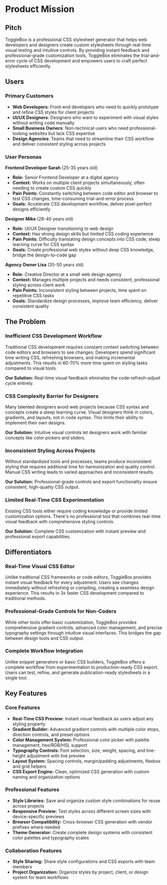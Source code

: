 # Product Mission

## Pitch

ToggleBox is a professional CSS stylesheet generator that helps web developers and designers create custom stylesheets through real-time visual testing and intuitive controls. By providing instant feedback and professional-grade customization tools, ToggleBox eliminates the trial-and-error cycle of CSS development and empowers users to craft perfect stylesheets efficiently.

## Users

### Primary Customers

- **Web Developers**: Front-end developers who need to quickly prototype and refine CSS styles for client projects
- **UI/UX Designers**: Designers who want to experiment with visual styles without writing code manually
- **Small Business Owners**: Non-technical users who need professional-looking websites but lack CSS expertise
- **Design Agencies**: Teams that need to streamline their CSS workflow and deliver consistent styling across projects

### User Personas

**Frontend Developer Sarah** (25-35 years old)
- **Role:** Senior Frontend Developer at a digital agency
- **Context:** Works on multiple client projects simultaneously, often needing to create custom CSS quickly
- **Pain Points:** Constantly switching between code editor and browser to test CSS changes, time-consuming trial-and-error process
- **Goals:** Accelerate CSS development workflow, deliver pixel-perfect designs efficiently

**Designer Mike** (28-40 years old)  
- **Role:** UI/UX Designer transitioning to web design
- **Context:** Has strong design skills but limited CSS coding experience
- **Pain Points:** Difficulty translating design concepts into CSS code, steep learning curve for CSS syntax
- **Goals:** Create professional web styles without deep CSS knowledge, bridge the design-to-code gap

**Agency Owner Lisa** (35-50 years old)
- **Role:** Creative Director at a small web design agency
- **Context:** Manages multiple projects and needs consistent, professional styling across client work
- **Pain Points:** Inconsistent styling between projects, time spent on repetitive CSS tasks
- **Goals:** Standardize design processes, improve team efficiency, deliver consistent quality

## The Problem

### Inefficient CSS Development Workflow

Traditional CSS development requires constant context switching between code editors and browsers to see changes. Developers spend significant time writing CSS, refreshing browsers, and making incremental adjustments. This results in 60-70% more time spent on styling tasks compared to visual tools.

**Our Solution:** Real-time visual feedback eliminates the code-refresh-adjust cycle entirely.

### CSS Complexity Barrier for Designers

Many talented designers avoid web projects because CSS syntax and concepts create a steep learning curve. Visual designers think in colors, gradients, and layouts, not in code syntax. This limits their ability to implement their own designs.

**Our Solution:** Intuitive visual controls let designers work with familiar concepts like color pickers and sliders.

### Inconsistent Styling Across Projects

Without standardized tools and processes, teams produce inconsistent styling that requires additional time for harmonization and quality control. Manual CSS writing leads to varied approaches and inconsistent results.

**Our Solution:** Professional-grade controls and export functionality ensure consistent, high-quality CSS output.

### Limited Real-Time CSS Experimentation

Existing CSS tools either require coding knowledge or provide limited customization options. There's no professional tool that combines real-time visual feedback with comprehensive styling controls.

**Our Solution:** Complete CSS customization with instant preview and professional export capabilities.

## Differentiators

### Real-Time Visual CSS Editor

Unlike traditional CSS frameworks or code editors, ToggleBox provides instant visual feedback for every adjustment. Users see changes immediately without refreshing or compiling, creating a seamless design experience. This results in 3x faster CSS development compared to traditional methods.

### Professional-Grade Controls for Non-Coders

While other tools offer basic customization, ToggleBox provides comprehensive gradient controls, advanced color management, and precise typography settings through intuitive visual interfaces. This bridges the gap between design tools and CSS output.

### Complete Workflow Integration

Unlike snippet generators or basic CSS builders, ToggleBox offers a complete workflow from experimentation to production-ready CSS export. Users can test, refine, and generate publication-ready stylesheets in a single tool.

## Key Features

### Core Features

- **Real-Time CSS Preview:** Instant visual feedback as users adjust any styling property
- **Gradient Builder:** Advanced gradient controls with multiple color stops, direction controls, and preset options
- **Color Management System:** Professional color picker with palette management, hex/RGB/HSL support
- **Typography Controls:** Font selection, size, weight, spacing, and line-height adjustment with live preview
- **Layout System:** Spacing controls, margin/padding adjustments, flexbox and grid helpers
- **CSS Export Engine:** Clean, optimized CSS generation with custom naming and organization options

### Professional Features

- **Style Libraries:** Save and organize custom style combinations for reuse across projects
- **Responsive Preview:** Test styles across different screen sizes with device-specific previews
- **Browser Compatibility:** Cross-browser CSS generation with vendor prefixes where needed
- **Theme Generator:** Create complete design systems with consistent color palettes and typography scales

### Collaboration Features

- **Style Sharing:** Share style configurations and CSS exports with team members
- **Project Organization:** Organize styles by project, client, or design system for team workflows